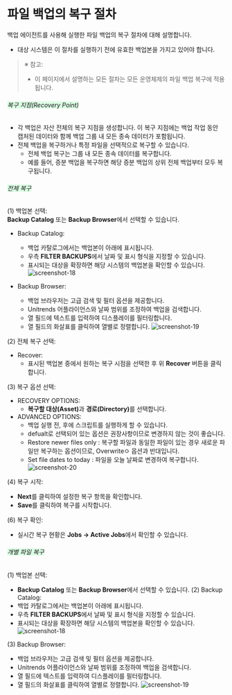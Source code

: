 # 파일 백업의 복구 절차

백업 에이전트를 사용해 실행한 파일 백업의 복구 절차에 대해 설명합니다.
* 대상 시스템은 이 절차를 실행하기 전에 유효한 백업본을 가지고 있어야 합니다.

> ※ 참고:<br>
> * 이 페이지에서 설명하는 모든 절차는 모든 운영체제의 파일 백업 복구에 적용됩니다.

###### <span style="background-color: #dcffe4;">복구 지점(Recovery Point)</span>
* 각 백업은 자산 전체의 복구 지점을 생성합니다. 이 복구 지점에는 백업 작업 동안 캡처된 데이터와 함께 백업 그룹 내 모든 종속 데이터가 포함됩니다.
* 전체 백업을 복구하거나 특정 파일을 선택적으로 복구할 수 있습니다.
    * 전체 백업 복구는 그룹 내 모든 종속 데이터를 복구합니다.
    * 예를 들어, 증분 백업을 복구하면 해당 증분 백업의 상위 전체 백업부터 모두 복구됩니다.

###### <span style="background-color: #dcffe4;">전체 복구</span>

(1) 백업본 선택:<br>
<b>Backup Catalog</b> 또는 <b>Backup Browser</b>에서 선택할 수 있습니다.

* Backup Catalog:
    * 백업 카탈로그에서는 백업본이 아래에 표시됩니다.
    * 우측 <b>FILTER BACKUPS</b>에서 날짜 및 표시 형식을 지정할 수 있습니다.
    * 표시되는 대상을 확장하면 해당 시스템의 백업본을 확인할 수 있습니다.
![screenshot-18](../img/screenshot-18.png)

* Backup Browser:
    * 백업 브라우저는 고급 검색 및 필터 옵션을 제공합니다.
    * Unitrends 어플라이언스와 날짜 범위를 조정하여 백업을 검색합니다.
    * 열 필드에 텍스트를 입력하여 디스플레이를 필터링합니다.
    * 열 필드의 화살표를 클릭하여 열별로 정렬합니다.
![screenshot-19](../img/screenshot-19.png)

(2) 전체 복구 선택:<br>
* Recover:
    * 표시된 백업본 중에서 원하는 복구 시점을 선택한 후 위 <b>Recover</b> 버튼을 클릭합니다.

(3) 복구 옵션 선택:<br>
* RECOVERY OPTIONS: 
    * <b>복구할 대상(Asset)</b>과 <b>경로(Directory)</b>를 선택합니다.
* ADVANCED OPTIONS:
    * 백업 실행 전, 후에 스크립트를 실행하게 할 수 있습니다.
    * defualt로 선택되어 있는 옵션은 권장사항이므로 변경하지 않는 것이 좋습니다.
    * Restore newer files only : 복구할 파일과 동일한 파일이 있는 경우 새로운 파일만 복구하는 옵션이므로, Overwriteㅇ 옵션과 반대입니다.
    * Set file dates to today : 파일을 오늘 날짜로 변경하여 복구합니다.
![screenshot-20](../img/screenshot-20.png)

(4) 복구 시작:<br>
* <b>Next</b>를 클릭하여 설정한 복구 항목을 확인합니다.
* <b>Save</b>를 클릭하여 복구를 시작합니다.

(6) 복구 확인:<br>
* 실시간 복구 현황은 <b>Jobs → Active Jobs</b>에서 확인할 수 있습니다.

###### <span style="background-color: #dcffe4;">개별 파일 복구</span>
(1) 백업본 선택:<br>
* <b>Backup Catalog</b> 또는 <b>Backup Browser</b>에서 선택할 수 있습니다.
(2) Backup Catalog:
* 백업 카탈로그에서는 백업본이 아래에 표시됩니다.
* 우측 <b>FILTER BACKUPS</b>에서 날짜 및 표시 형식을 지정할 수 있습니다.
* 표시되는 대상을 확장하면 해당 시스템의 백업본을 확인할 수 있습니다.
![screenshot-18](../img/screenshot-18.png)

(3) Backup Browser:
* 백업 브라우저는 고급 검색 및 필터 옵션을 제공합니다.
* Unitrends 어플라이언스와 날짜 범위를 조정하여 백업을 검색합니다.
* 열 필드에 텍스트를 입력하여 디스플레이를 필터링합니다.
* 열 필드의 화살표를 클릭하여 열별로 정렬합니다.
![screenshot-19](../img/screenshot-19.png)
